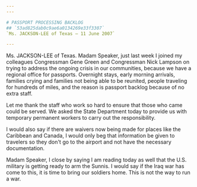 ```yaml
---
---

# PASSPORT PROCESSING BACKLOG
## `53ad825dab0c9ae6a0134269e33f3307`
`Ms. JACKSON-LEE of Texas — 11 June 2007`

---
```



Ms. JACKSON-LEE of Texas. Madam Speaker, just last week I joined my 
colleagues Congressman Gene Green and Congressman Nick Lampson on 
trying to address the ongoing crisis in our communities, because we 
have a regional office for passports. Overnight stays, early morning 
arrivals, families crying and families not being able to be reunited, 
people traveling for hundreds of miles, and the reason is passport 
backlog because of no extra staff.

Let me thank the staff who work so hard to ensure that those who came 
could be served. We asked the State Department today to provide us with 
temporary permanent workers to carry out the responsibility.

I would also say if there are waivers now being made for places like 
the Caribbean and Canada, I would only beg that information be given to 
travelers so they don't go to the airport and not have the necessary 
documentation.

Madam Speaker, I close by saying I am reading today as well that the 
U.S. military is getting ready to arm the Sunnis. I would say if the 
Iraq war has come to this, it is time to bring our soldiers home. This 
is not the way to run a war.
